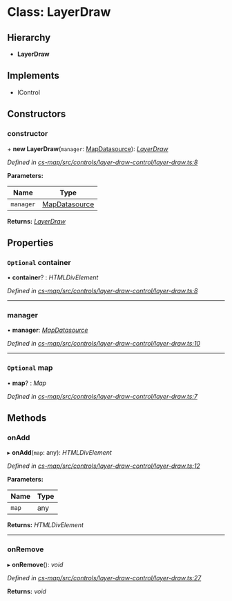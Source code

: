 # Class: LayerDraw

## Hierarchy

* **LayerDraw**

## Implements

* IControl

## Constructors

###  constructor

\+ **new LayerDraw**(`manager`: [MapDatasource](_cs_map_src_datasources_map_datasource_.mapdatasource.md)): *[LayerDraw](_cs_map_src_controls_layer_draw_control_layer_draw_.layerdraw.md)*

*Defined in [cs-map/src/controls/layer-draw-control/layer-draw.ts:8](https://github.com/RichardHovenkamp/csnext/blob/6deb7f51/packages/cs-map/src/controls/layer-draw-control/layer-draw.ts#L8)*

**Parameters:**

Name | Type |
------ | ------ |
`manager` | [MapDatasource](_cs_map_src_datasources_map_datasource_.mapdatasource.md) |

**Returns:** *[LayerDraw](_cs_map_src_controls_layer_draw_control_layer_draw_.layerdraw.md)*

## Properties

### `Optional` container

• **container**? : *HTMLDivElement*

*Defined in [cs-map/src/controls/layer-draw-control/layer-draw.ts:8](https://github.com/RichardHovenkamp/csnext/blob/6deb7f51/packages/cs-map/src/controls/layer-draw-control/layer-draw.ts#L8)*

___

###  manager

• **manager**: *[MapDatasource](_cs_map_src_datasources_map_datasource_.mapdatasource.md)*

*Defined in [cs-map/src/controls/layer-draw-control/layer-draw.ts:10](https://github.com/RichardHovenkamp/csnext/blob/6deb7f51/packages/cs-map/src/controls/layer-draw-control/layer-draw.ts#L10)*

___

### `Optional` map

• **map**? : *Map*

*Defined in [cs-map/src/controls/layer-draw-control/layer-draw.ts:7](https://github.com/RichardHovenkamp/csnext/blob/6deb7f51/packages/cs-map/src/controls/layer-draw-control/layer-draw.ts#L7)*

## Methods

###  onAdd

▸ **onAdd**(`map`: any): *HTMLDivElement*

*Defined in [cs-map/src/controls/layer-draw-control/layer-draw.ts:12](https://github.com/RichardHovenkamp/csnext/blob/6deb7f51/packages/cs-map/src/controls/layer-draw-control/layer-draw.ts#L12)*

**Parameters:**

Name | Type |
------ | ------ |
`map` | any |

**Returns:** *HTMLDivElement*

___

###  onRemove

▸ **onRemove**(): *void*

*Defined in [cs-map/src/controls/layer-draw-control/layer-draw.ts:27](https://github.com/RichardHovenkamp/csnext/blob/6deb7f51/packages/cs-map/src/controls/layer-draw-control/layer-draw.ts#L27)*

**Returns:** *void*
